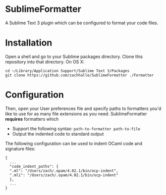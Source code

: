 # SublimeFormatter
A Sublime Text 3 plugin which can be configured to format your code files.

# Installation
Open a shell and go to your Sublime packages directory. Clone this repository into that directory. On OS X:

    cd ~/Library/Application Support/Sublime Text 3/Packages
    git clone https://github.com/zachhalle/SublimeFormatter ./Formatter

# Configuration

Then, open your User preferences file and specify paths to formatters you'd like to use for as many file extensions
as you need. SublimeFormatter **requires** formatters which

* Support the following syntax: `path-to-formatter path-to-file`
* Output the indented code to standard output

The following configuration can be used to indent OCaml code and signature files:

    {
      ...
      "code_indent_paths": {
      ".ml": "/Users/zach/.opam/4.02.1/bin/ocp-indent",
      ".mli": "/Users/zach/.opam/4.02.1/bin/ocp-indent"
      },
      ...
    }
